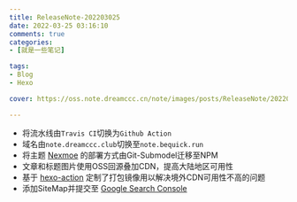 ```yaml
---
title: ReleaseNote-202203025
date: 2022-03-25 03:16:10
comments: true
categories:
- [就是一些笔记]

tags:
- Blog
- Hexo

cover: https://oss.note.dreamccc.cn/note/images/posts/ReleaseNote/202203025-title.jpg?x-oss-process=style/blog_title

---
```


- 将流水线由`Travis CI`切换为`Github Action`
- 域名由`note.dreamccc.club`切换至`note.bequick.run`
- 将主题 [Nexmoe](https://github.com/theme-nexmoe/hexo-theme-nexmoe) 的部署方式由Git-Submodel迁移至NPM
- 文章和标题图片使用OSS回源叠加CDN，提高大陆地区可用性
- 基于 [hexo-action](https://github.com/daizc311/hexo-action) 定制了打包镜像用以解决境外CDN可用性不高的问题
- 添加SiteMap并提交至 [Google Search Console](https://search.google.com/search-console)

<!--more-->

